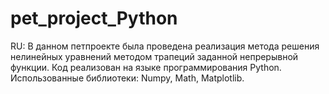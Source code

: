 # pet_project_Python
RU: В данном петпроекте была проведена реализация метода решения нелинейных уравнений методом трапеций заданной непрерывной функции. Код реализован на языке программирования Python. Использованные библиотеки: Numpy, Math, Matplotlib. 
